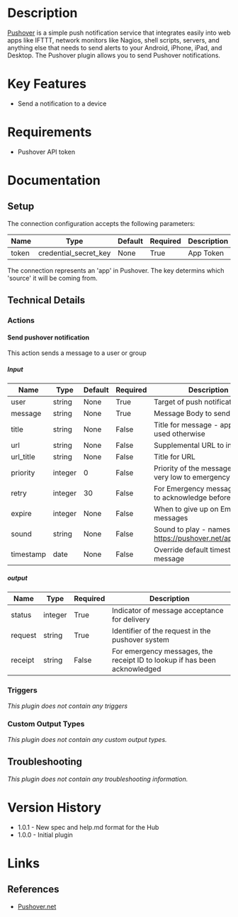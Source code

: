 # Description

[Pushover](https://pushover.net) is a simple push notification service that integrates easily into web apps 
like IFTTT, network monitors like Nagios, shell scripts, servers, and anything else that needs to send alerts 
to your Android, iPhone, iPad, and Desktop. The Pushover plugin allows you to send Pushover notifications.

# Key Features

* Send a notification to a device

# Requirements

* Pushover API token

# Documentation

## Setup

The connection configuration accepts the following parameters:

|Name|Type|Default|Required|Description|Enum|
|----|----|-------|--------|-----------|----|
|token|credential_secret_key|None|True|App Token|None|

The connection represents an 'app' in Pushover.  The key determins which 'source' it will be coming from.

## Technical Details

### Actions

#### Send pushover notification

This action sends a message to a user or group

##### Input

|Name|Type|Default|Required|Description|Enum|
|----|----|-------|--------|-----------|----|
|user|string|None|True|Target of push notification|None|
|message|string|None|True|Message Body to send|None|
|title|string|None|False|Title for message - app name used otherwise|None|
|url|string|None|False|Supplemental URL to include|None|
|url_title|string|None|False|Title for URL|None|
|priority|integer|0|False|Priority of the message from very low to emergency|None|
|retry|integer|30|False|For Emergency messages, time to acknowledge before retry|None|
|expire|integer|None|False|When to give up on Emergency messages|None|
|sound|string|None|False|Sound to play - names at https://pushover.net/api#sounds|None|
|timestamp|date|None|False|Override default timestamp on message|None|

##### output

|Name|Type|Required|Description|
|----|----|--------|-----------|
|status|integer|True|Indicator of message acceptance for delivery|
|request|string|True|Identifier of the request in the pushover system|
|receipt|string|False|For emergency messages, the receipt ID to lookup if has been acknowledged|

### Triggers

_This plugin does not contain any triggers_

### Custom Output Types

_This plugin does not contain any custom output types._

## Troubleshooting

_This plugin does not contain any troubleshooting information._

# Version History

* 1.0.1 - New spec and help.md format for the Hub
* 1.0.0 - Initial plugin

# Links

## References

* [Pushover.net](https://pushover.net)

